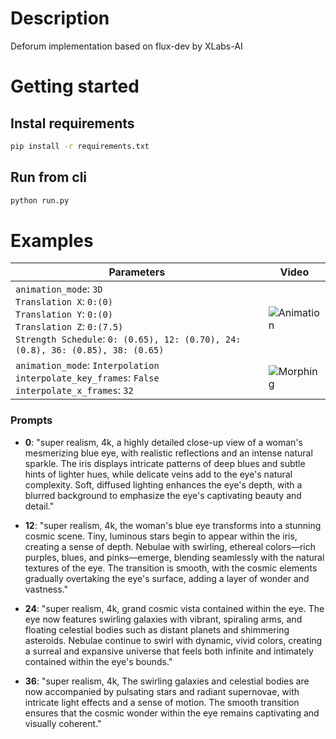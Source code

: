# Description
Deforum implementation based on flux-dev by XLabs-AI

# Getting started

## Instal requirements
```bash
pip install -r requirements.txt
```
## Run from cli
```bash
python run.py
```
# Examples 

| **Parameters**                                                                                                                                                                           | **Video**                                    |
|------------------------------------------------------------------------------------------------------------------------------------------------------------------------------------------|----------------------------------------------|
| `animation_mode`: `3D` <br>`Translation X`: `0:(0)`<br>`Translation Y`: `0:(0)`<br>`Translation Z`: `0:(7.5)`<br>`Strength Schedule`: `0: (0.65), 12: (0.70), 24: (0.8), 36: (0.85), 38: (0.65)` | ![Animation](assets/animation.gif)          |
| `animation_mode`: `Interpolation` <br> `interpolate_key_frames`: `False`<br>`interpolate_x_frames`: `32`                                                                                                                       | ![Morphing](assets/morphing.gif)           |



### Prompts

- **0**: "super realism, 4k, a highly detailed close-up view of a woman's mesmerizing blue eye, with realistic reflections and an intense natural sparkle. The iris displays intricate patterns of deep blues and subtle hints of lighter hues, while delicate veins add to the eye's natural complexity. Soft, diffused lighting enhances the eye's depth, with a blurred background to emphasize the eye's captivating beauty and detail."

- **12**: "super realism, 4k, the woman's blue eye transforms into a stunning cosmic scene. Tiny, luminous stars begin to appear within the iris, creating a sense of depth. Nebulae with swirling, ethereal colors—rich purples, blues, and pinks—emerge, blending seamlessly with the natural textures of the eye. The transition is smooth, with the cosmic elements gradually overtaking the eye's surface, adding a layer of wonder and vastness."

- **24**: "super realism, 4k, grand cosmic vista contained within the eye. The eye now features swirling galaxies with vibrant, spiraling arms, and floating celestial bodies such as distant planets and shimmering asteroids. Nebulae continue to swirl with dynamic, vivid colors, creating a surreal and expansive universe that feels both infinite and intimately contained within the eye's bounds."

- **36**: "super realism, 4k, The swirling galaxies and celestial bodies are now accompanied by pulsating stars and radiant supernovae, with intricate light effects and a sense of motion. The smooth transition ensures that the cosmic wonder within the eye remains captivating and visually coherent."
